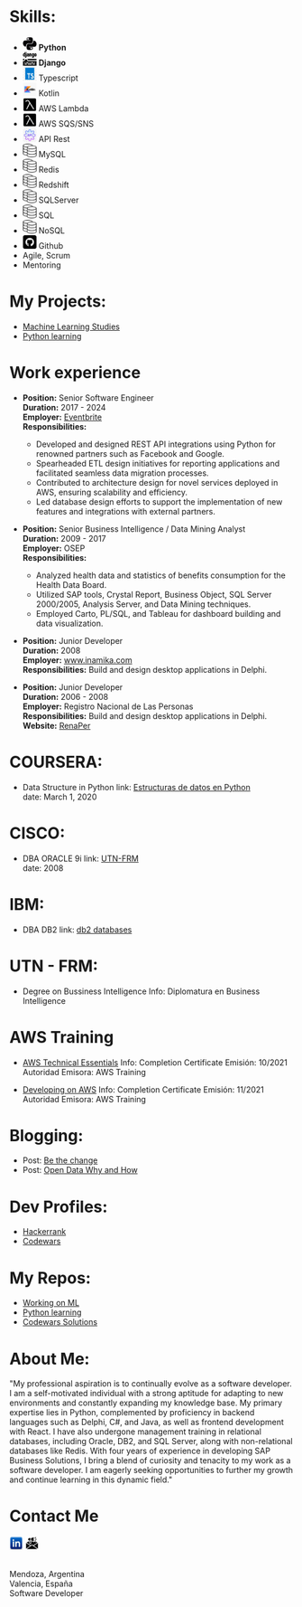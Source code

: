 # Skills:
 <ul class="skills">
    <li><img src="/img/python.png" alt="Python" width="24" height="24"> <strong>Python</strong> </li>
    <li><img src="/img/django.png" alt="Django" width="24" height="24"> <strong>Django</strong></li>
    <li><img src="/img/ts.jpg" alt="Typescript" width="24" height="24"> Typescript</li>
    <li><img src="/img/kotlin.jpg" alt="Kotlin" width="24" height="24"> Kotlin</li>
    <li><img src="/img/lambda.png" alt="AWS Lambda" width="24" height="24"> AWS Lambda</li>
    <li><img src="/img/lambda.png" alt="AWS Lambda" width="24" height="24"> AWS SQS/SNS</li>
    <li><img src="/img/apiRest.jpg" alt="API Rest" width="24" height="24"> API Rest</li>
    <li><img src="/img/bases-de-datos.png" alt="MySQL" width="24" height="24"> MySQL</li>
    <li><img src="/img/bases-de-datos.png" alt="MySQL" width="24" height="24"> Redis</li>
    <li><img src="/img/bases-de-datos.png" alt="SQL" width="24" height="24"> Redshift</li>
    <li><img src="/img/bases-de-datos.png" alt="SQL" width="24" height="24"> SQLServer</li>
    <li><img src="/img/bases-de-datos.png" alt="SQL" width="24" height="24"> SQL</li>
    <li><img src="/img/bases-de-datos.png" alt="SQL" width="24" height="24"> NoSQL</li>
    <li><img src="/img/github.png" alt="Github" width="24" height="24"> Github</li>
    <li>Agile, Scrum</li>
    <li>Mentoring</li>  
</ul>
 
# My Projects:
 - <a href="https://github.com/natalia-cortese/machine_learning">Machine Learning Studies</a>
 - <a href="https://github.com/natalia-cortese/python">Python learning</a>

# Work experience
- <strong>Position:</strong> Senior Software Engineer<br>
  <strong>Duration:</strong> 2017 - 2024<br>
  <strong>Employer:</strong> <a href="www.eventbrite.com" target="_blank">Eventbrite</a><br>
  <strong>Responsibilities:</strong><br>
  - Developed and designed REST API integrations using Python for renowned partners such as Facebook and Google.<br>
  - Spearheaded ETL design initiatives for reporting applications and facilitated seamless data migration processes.<br>
  - Contributed to architecture design for novel services deployed in AWS, ensuring scalability and efficiency.<br>
  - Led database design efforts to support the implementation of new features and integrations with external partners.<br>

- <strong>Position:</strong> Senior Business Intelligence / Data Mining Analyst<br>
  <strong>Duration:</strong> 2009 - 2017<br>
  <strong>Employer:</strong> OSEP<br>
  <strong>Responsibilities:</strong><br>
  - Analyzed health data and statistics of benefits consumption for the Health Data Board.<br>
  - Utilized SAP tools, Crystal Report, Business Object, SQL Server 2000/2005, Analysis Server, and Data Mining techniques.<br>
  - Employed Carto, PL/SQL, and Tableau for dashboard building and data visualization.<br>

- <strong>Position:</strong> Junior Developer<br>
  <strong>Duration:</strong> 2008<br>
  <strong>Employer:</strong> <a href="https://www.inamika.com/es/index.html" target="_blank">www.inamika.com</a><br>
  <strong>Responsibilities:</strong> Build and design desktop applications in Delphi.<br>

- <strong>Position:</strong> Junior Developer<br>
  <strong>Duration:</strong> 2006 - 2008<br>
  <strong>Employer:</strong> Registro Nacional de Las Personas<br>
  <strong>Responsibilities:</strong> Build and design desktop applications in Delphi.<br>
  <strong>Website:</strong> <a href="https://www.argentina.gob.ar/interior/renaper" target="_blank">RenaPer</a><br>


# COURSERA:
  - Data Structure in Python
    link: <a href="https://www.coursera.org/learn/estructura-de-datos-python/home/welcome" target="_blank">Estructuras de datos en Python</a><br>
    date: March 1, 2020

# CISCO:
  - DBA ORACLE 9i
    link: <a href="http://www.frm.utn.edu.ar/index.php?option=com_content&view=article&id=3449:academias-cisco-oracle-y-sun-utn-frm-cursos-y-carreras-de-informatica-aplicada&catid=77:noticias-facultad-regional-mendoza&Itemid=487" target="_blank">UTN-FRM</a><br>
    date: 2008

# IBM:
  - DBA DB2
    link: <a href="https://www.ibm.com/products/db2-database" target="_blank">db2 databases</a>
      
# UTN - FRM: 
  - Degree on Bussiness Intelligence
    Info: Diplomatura en Business Intelligence
    
# AWS Training
  - <a href="https://www.linkedin.com/in/nataliacortese/#:~:text=fecha%20de%20vencimiento-,Ver%20credencial,-Diplomatura%20en%20Business">AWS Technical Essentials</a>
    Info: Completion Certificate
    Emisión: 10/2021
    Autoridad Emisora: AWS Training
    
  - <a href="https://www.aws.training/Transcript/CompletionCertificateHtml?transcriptid=1-e-JcBmnkumCuSEQUglnA2">Developing on AWS</a>
  Info: Completion Certificate
  Emisión: 11/2021
  Autoridad Emisora: AWS Training
      
# Blogging:
- Post: <a href="https://www.eventbrite.com/engineering/be-the-change/" target="_blank">Be the change</a>
- Post: <a href="https://www.eventbrite.com/engineering/open-data-what-why-and-how/" target="_blank">Open Data Why and How</a>

# Dev Profiles:
  - <a href="https://www.hackerrank.com/NatuC" target="_blank">Hackerrank</a>
  - <a href="https://www.codewars.com/users/Nats" target="_blank">Codewars</a>

# My Repos:
 - <a href="https://github.com/natalia-cortese/machine_learning">Working on ML</a>
 - <a href="https://github.com/natalia-cortese/python">Python learning</a>
 - <a href="https://github.com/natalia-cortese/Codewars">Codewars Solutions</a>

# About Me:
  "My professional aspiration is to continually evolve as a software developer. I am a self-motivated individual with a strong aptitude for adapting to new environments and constantly expanding my knowledge base.
  My primary expertise lies in Python, complemented by proficiency in backend languages such as Delphi, C#, and Java, as well as frontend development with React. I have also undergone management training in relational databases, including Oracle, DB2, and SQL Server, along with non-relational databases like Redis.
  With four years of experience in developing SAP Business Solutions, I bring a blend of curiosity and tenacity to my work as a software developer. I am eagerly seeking opportunities to further my growth and continue learning in this dynamic field."

# Contact Me
<a href="https://www.linkedin.com/in/nataliacortese/"><img src="/img/linkedin.jpg" alt="Linkedin" width="24" height="24"></a>
<a href="mailto:natalia.cortese@gmail.com"><img src="/img/email.png" alt="email" width="24" height="24"></a>

<br> Mendoza, Argentina
<br> Valencia, España
<br> Software Developer
